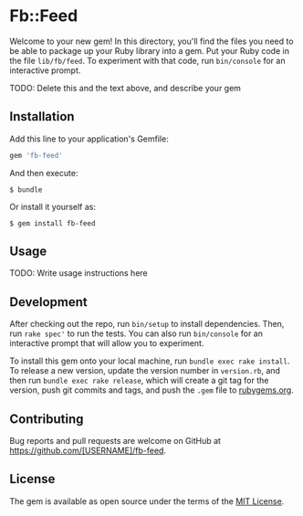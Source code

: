 # Fb::Feed

Welcome to your new gem! In this directory, you'll find the files you need to be able to package up your Ruby library into a gem. Put your Ruby code in the file `lib/fb/feed`. To experiment with that code, run `bin/console` for an interactive prompt.

TODO: Delete this and the text above, and describe your gem

## Installation

Add this line to your application's Gemfile:

```ruby
gem 'fb-feed'
```

And then execute:

    $ bundle

Or install it yourself as:

    $ gem install fb-feed

## Usage

TODO: Write usage instructions here

## Development

After checking out the repo, run `bin/setup` to install dependencies. Then, run `rake spec'` to run the tests. You can also run `bin/console` for an interactive prompt that will allow you to experiment.

To install this gem onto your local machine, run `bundle exec rake install`. To release a new version, update the version number in `version.rb`, and then run `bundle exec rake release`, which will create a git tag for the version, push git commits and tags, and push the `.gem` file to [rubygems.org](https://rubygems.org).

## Contributing

Bug reports and pull requests are welcome on GitHub at https://github.com/[USERNAME]/fb-feed.


## License

The gem is available as open source under the terms of the [MIT License](http://opensource.org/licenses/MIT).

